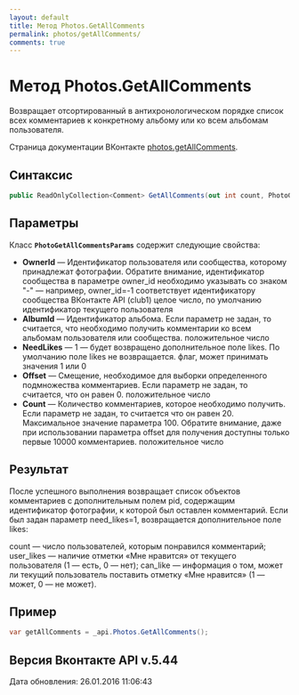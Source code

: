 ```yaml
---
layout: default
title: Метод Photos.GetAllComments
permalink: photos/getAllComments/
comments: true
---
```

# Метод Photos.GetAllComments
Возвращает отсортированный в антихронологическом порядке список всех комментариев к конкретному альбому или ко всем альбомам пользователя.

Страница документации ВКонтакте [photos.getAllComments](https://vk.com/dev/photos.getAllComments).

## Синтаксис
``` csharp
public ReadOnlyCollection<Comment> GetAllComments(out int count, PhotoGetAllCommentsParams @params)
```

## Параметры
Класс **`PhotoGetAllCommentsParams`** содержит следующие свойства:

+ **OwnerId** — Идентификатор пользователя или сообщества, которому принадлежат фотографии. Обратите внимание, идентификатор сообщества в параметре owner_id необходимо указывать со знаком "-" — например, owner_id=-1 соответствует идентификатору сообщества ВКонтакте API (club1)  целое число, по умолчанию идентификатор текущего пользователя
+ **AlbumId** — Идентификатор альбома. Если параметр не задан, то считается, что необходимо получить комментарии ко всем альбомам пользователя или сообщества. положительное число
+ **NeedLikes** — 1 — будет возвращено дополнительное поле likes. По умолчанию поле likes не возвращается. флаг, может принимать значения 1 или 0
+ **Offset** — Смещение, необходимое для выборки определенного подмножества комментариев. Если параметр не задан, то считается, что он равен 0. положительное число
+ **Count** — Количество комментариев, которое необходимо получить. Если параметр не задан, то считается что он равен 20. Максимальное значение параметра 100.  Обратите внимание, даже при использовании параметра offset для получения доступны только первые 10000 комментариев. положительное число

## Результат
После успешного выполнения возвращает список объектов комментариев с дополнительным полем pid, содержащим идентификатор фотографии, к которой был оставлен комментарий. 
Если был задан параметр need_likes=1, возвращается дополнительное поле likes: 

count — число пользователей, которым понравился комментарий; 
user_likes — наличие отметки «Мне нравится» от текущего пользователя 
(1 — есть, 0 — нет); 
can_like — информация о том, может ли текущий пользователь поставить отметку «Мне нравится» 
(1 — может, 0 — не может).

## Пример
``` csharp
var getAllComments = _api.Photos.GetAllComments();
```

## Версия Вконтакте API v.5.44
Дата обновления: 26.01.2016 11:06:43
